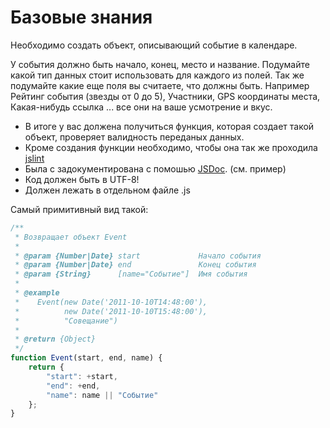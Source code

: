 # Базовые знания

Необходимо создать объект, описывающий событие в календаре.

У события должно быть начало, конец, место и название. Подумайте какой тип данных стоит использовать для каждого из полей.
Так же подумайте какие еще поля вы считаете, что должны быть. Например Рейтинг события (звезды от 0 до 5), Участники,
GPS координаты места, Какая-нибудь ссылка ... все они на ваше усмотрение и вкус.

  - В итоге у вас должена получиться функция, которая создает такой объект, проверяет валидность переданых данных. 
  - Кроме создания функции необходимо, чтобы она так же проходила [jslint](http://jslint.com/) 
  - Была с задокументирована с помошью [JSDoc](http://ru.wikipedia.org/wiki/JSDoc). (см. пример) 
  - Код должен быть в UTF-8!
  - Должен лежать в отдельном файле .js

Самый примитивный вид такой:

```javascript
/**
 * Возвращает объект Event
 *
 * @param {Number|Date} start             Начало события
 * @param {Number|Date} end               Конец события
 * @param {String}      [name="Событие"]  Имя события
 *
 * @example
 *    Event(new Date('2011-10-10T14:48:00'),
 *          new Date('2011-10-10T15:48:00'),
 *          "Совещание")
 *
 * @return {Object}
 */
function Event(start, end, name) {
    return {
        "start": +start,
        "end": +end,
        "name": name || "Событие"
    };
}
```
